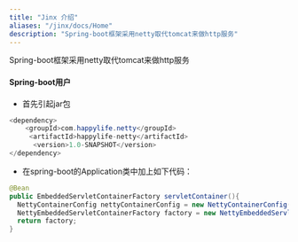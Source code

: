 ```yaml
---
title: "Jinx 介绍"
aliases: "/jinx/docs/Home"
description: "Spring-boot框架采用netty取代tomcat来做http服务"
---
```


Spring-boot框架采用netty取代tomcat来做http服务


#### Spring-boot用户

* 首先引起jar包

```java
<dependency>
    <groupId>com.happylife.netty</groupId>
     <artifactId>happylife-netty</artifactId>
      <version>1.0-SNAPSHOT</version>
</dependency>
```  

* 在spring-boot的Application类中加上如下代码：

```java
@Bean
public EmbeddedServletContainerFactory servletContainer(){
  NettyContainerConfig nettyContainerConfig = new NettyContainerConfig();
  NettyEmbeddedServletContainerFactory factory = new NettyEmbeddedServletContainerFactory(nettyContainerConfig);
  return factory;
}
```